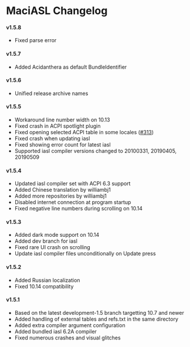 MaciASL Changelog
=================
#### v1.5.8
- Fixed parse error

#### v1.5.7
- Added Acidanthera as default BundleIdentifier

#### v1.5.6
- Unified release archive names

#### v1.5.5
- Workaround line number width on 10.13
- Fixed crash in ACPI spotlight plugin
- Fixed opening selected ACPI table in some locales ([#313](https://github.com/acidanthera/bugtracker/issues/313))
- Fixed crash when updating iasl
- Fixed showing error count for latest iasl
- Supported iasl compiler versions changed to 20100331, 20190405, 20190509

#### v1.5.4
- Updated iasl compiler set with ACPI 6.3 support
- Added Chinese translation by williambj1
- Added more repositories by williambj1
- Disabled internet connection at program startup
- Fixed negative line numbers during scrolling on 10.14

#### v1.5.3
- Added dark mode support on 10.14
- Added dev branch for iasl
- Fixed rare UI crash on scrolling
- Update iasl compiler files unconditionally on Update press

#### v1.5.2
- Added Russian localization
- Fixed 10.14 compatibility

#### v1.5.1
- Based on the latest development-1.5 branch targetting 10.7 and newer
- Added handling of external tables and refs.txt in the same directory
- Added extra compiler argument configuration
- Added bundled iasl 6.2A compiler
- Fixed numerous crashes and visual glitches
